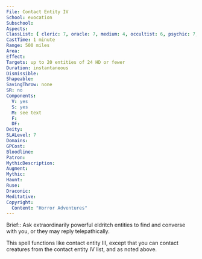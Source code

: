 ```yaml
---
File: Contact Entity IV
School: evocation
Subschool: 
Aspects: 
ClassList: { cleric: 7, oracle: 7, medium: 4, occultist: 6, psychic: 7, shaman: 7, sorcerer: 7, wizard: 7, summoner: 6, unchained summoner: 6, witch: 7 }
CastTime: 1 minute
Range: 500 miles
Area: 
Effect: 
Targets: up to 20 entities of 24 HD or fewer
Duration: instantaneous
Dismissible: 
Shapeable: 
SavingThrow: none
SR: no
Components:
  V: yes
  S: yes
  M: see text
  F: 
  DF: 
Deity: 
SLALevel: 7
Domains: 
GPCost: 
Bloodline: 
Patron: 
MythicDescription: 
Augment: 
Mythic: 
Haunt: 
Ruse: 
Draconic: 
Meditative: 
Copyright:
  Content: "Horror Adventures"
---
```

Brief:: Ask extraordinarily powerful eldritch entities to find and converse with you, or they may reply telepathically.

This spell functions like contact entity III, except that you can contact creatures from the contact entity IV list, and as noted above.
